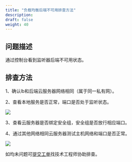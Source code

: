 ```yaml
---
title: "负载均衡后端不可用排查方法"
description:
draft: false
weight: 40
---
```





## 问题描述

通过控制台看到监听器后端不可用状态。

## 排查方法

1、确认lb和后端云服务器网络相同（属于同一私有网）。

2、查看本地服务是否正常，端口是否处于监听状态。

![](../../_images/end_netstat.png)

3、查看云服务器是否绑定安全组，安全组是否放行相应端口。

4、通过其他网络相同云服务器测试主机网络和端口是否正常。

![](../../_images/ping_telnet.png)

如均未问题可[提交工单](http://console.yiqiyun.net.cn/tickets/)找技术工程师协助排查。